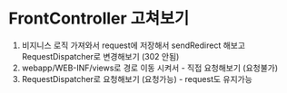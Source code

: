 # FrontController 고쳐보기
1. 비지니스 로직 가져와서 request에 저장해서 sendRedirect 해보고 RequestDispatcher로 변경해보기 (302 안됨)
2. webapp/WEB-INF/views로 경로 이동 시켜서 - 직접 요청해보기 (요청불가)
3. RequestDispatcher로 요청해보기 (요청가능) - request도 유지가능